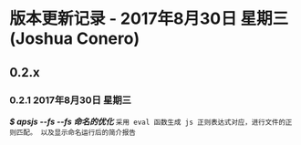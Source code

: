 # 版本更新记录 - 2017年8月30日 星期三(Joshua Conero)

## 0.2.x

### 0.2.1   2017年8月30日 星期三

***$ apsjs --fs --fs 命名的优化***
    ```
        采用 eval 函数生成 js 正则表达式对应，进行文件的正则匹配。
        以及显示命名运行后的简介报告
    ```